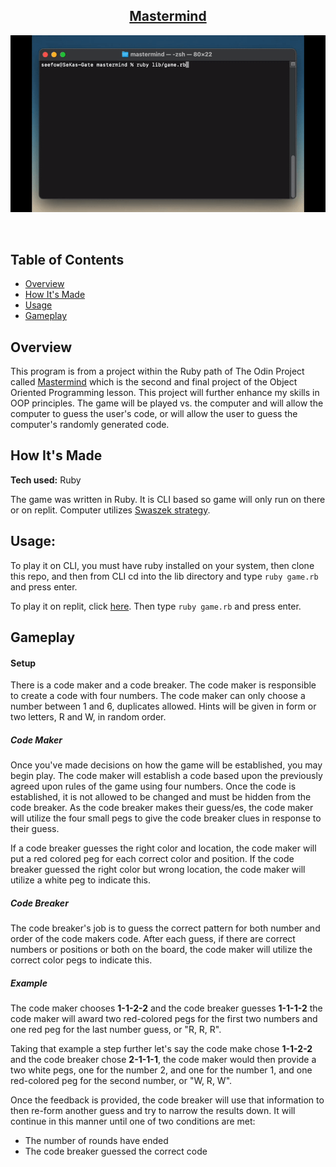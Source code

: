 <h2 align="center"><u>Mastermind</u></h2>

![mastermind usage example](img/mastermind.gif)

<p align="center">
<br>
</p>

## Table of Contents
+ [Overview](#overview)
+ [How It's Made](#how_its_made)
+ [Usage](#usage)
+ [Gameplay](#gameplay)

## Overview <a name = "overview"></a>

This program is from a project within the Ruby path of The Odin Project called [Mastermind](https://www.theodinproject.com/lessons/ruby-mastermind) which is the second and final project of the Object Oriented Programming lesson. This project will further enhance my skills in OOP principles. The game will be played vs. the computer and will allow the computer to guess the user's code, or will allow the user to guess the computer's randomly generated code. 

## How It's Made <a name = "how_its_made"></a>

**Tech used:** Ruby

The game was written in Ruby. It is CLI based so game will only run on there or on replit. Computer utilizes [Swaszek strategy](https://puzzling.stackexchange.com/a/8884).

## Usage: <a name = "usage"></a>

To play it on CLI, you must have ruby installed on your system, then clone this repo, and then from CLI cd into the lib directory and type ```ruby game.rb```  and press enter.

To play it on replit, click [here](https://replit.com/@DreamVenerable/HotSeveralNetframework). Then type ```ruby game.rb``` and press enter.

## Gameplay <a name = "gameplay"></a>

#### Setup
There is a code maker and a code breaker. The code maker is responsible to create a code with four numbers. The code maker can only choose a number between 1 and 6, duplicates allowed. Hints will be given in form or two letters, R and W, in random order. 

##### Code Maker

Once you've made decisions on how the game will be established, you may begin play. The code maker will establish a code based upon the previously agreed upon rules of the game using four numbers. Once the code is established, it is not allowed to be changed and must be hidden from the code breaker. As the code breaker makes their guess/es, the code maker will utilize the four small pegs to give the code breaker clues in response to their guess. 

If a code breaker guesses the right color and location, the code maker will put a red colored peg for each correct color and position. If the code breaker guessed the right color but wrong location, the code maker will utilize a white peg to indicate this. 

##### Code Breaker

The code breaker's job is to guess the correct pattern for both number and order of the code makers code. After each guess, if there are correct numbers or positions or both on the board, the code maker will utilize the correct color pegs to indicate this. 

##### Example
The code maker chooses **1-1-2-2** and the code breaker guesses **1-1-1-2** the code maker will award two red-colored pegs for the first two numbers and one red peg for the last number guess, or "R, R, R". 

Taking that example a step further let's say the code make chose **1-1-2-2** and the code breaker chose **2-1-1-1**, the code maker would then provide a two white pegs, one for the number 2, and one for the number 1, and one red-colored peg for the second number, or "W, R, W".

Once the feedback is provided, the code breaker will use that information to then re-form another guess and try to narrow the results down. It will continue in this manner until one of two conditions are met:

- The number of rounds have ended
- The code breaker guessed the correct code
